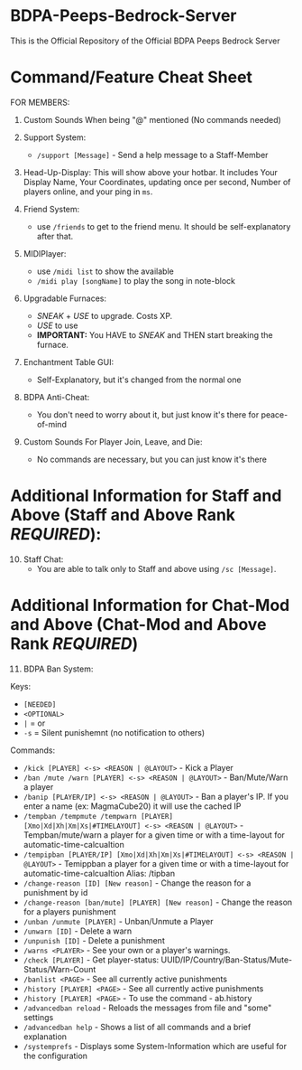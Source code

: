 # BDPA-Peeps-Bedrock-Server
This is the Official Repository of the Official BDPA Peeps Bedrock Server


# Command/Feature Cheat Sheet

FOR MEMBERS:

1. Custom Sounds When being "@" mentioned (No commands needed)
1. Support System:
    * ```/support [Message]``` - Send a help message to a Staff-Member
  
3. Head-Up-Display: This will show above your hotbar. It includes Your Display Name, Your Coordinates, updating once per second, Number of players online, and your ping in ```ms```. 

4. Friend System:
    * use ```/friends``` to get to the friend menu. It should be self-explanatory after that.
5. MIDIPlayer:
    * use ```/midi list``` to show the available
    * ```/midi play [songName]``` to play the song in note-block
6. Upgradable Furnaces:
    * *SNEAK* + *USE* to upgrade. Costs XP.
    * *USE* to use
    * **IMPORTANT:** You HAVE to *SNEAK* and THEN start breaking the furnace.
    
7. Enchantment Table GUI:
    * Self-Explanatory, but it's changed from the normal one
    
8. BDPA Anti-Cheat:
    * You don't need to worry about it, but just know it's there for peace-of-mind
    
9. Custom Sounds For Player Join, Leave, and Die:
    * No commands are necessary, but you can just know it's there
    
# Additional Information for Staff and Above (Staff and Above Rank *REQUIRED*):

10. Staff Chat:
    * You are able to talk only to Staff and above using ```/sc [Message]```.
    
# Additional Information for Chat-Mod and Above (Chat-Mod and Above Rank *REQUIRED*)

11. BDPA Ban System:

Keys:
  * ```[NEEDED]```
  * ```<OPTIONAL>```
  * ```|``` = or
  * ```-s``` = Silent punishemnt (no notification to others)
  
Commands:
   * ```/kick [PLAYER] <-s> <REASON | @LAYOUT>``` - Kick a Player
   * ```/ban /mute /warn [PLAYER] <-s> <REASON | @LAYOUT>``` - Ban/Mute/Warn a player
   * ```/banip [PLAYER/IP] <-s> <REASON | @LAYOUT>``` - Ban a player's IP. If you enter a name (ex: MagmaCube20) it will use the cached IP
   * ```/tempban /tempmute /tempwarn [PLAYER] [Xmo|Xd|Xh|Xm|Xs|#TIMELAYOUT] <-s> <REASON | @LAYOUT>``` - Tempban/mute/warn a player for a given time or with a time-layout for automatic-time-calcualtion
   * ```/tempipban [PLAYER/IP] [Xmo|Xd|Xh|Xm|Xs|#TIMELAYOUT] <-s> <REASON | @LAYOUT>``` - Temippban a player for a given time or with a time-layout for automatic-time-calcualtion
Alias: /tipban
   * ```/change-reason [ID] [New reason]``` - Change the reason for a punishment by id
   * ```/change-reason [ban/mute] [PLAYER] [New reason]``` - Change the reason for a players punishment
   * ```/unban /unmute [PLAYER]``` - Unban/Unmute a Player
   * ```/unwarn [ID]``` - Delete a warn
   * ```/unpunish [ID]``` - Delete a punishment
   * ```/warns <PLAYER>``` - See your own or a player's warnings.
   * ```/check [PLAYER]``` - Get player-status: UUID/IP/Country/Ban-Status/Mute-Status/Warn-Count
   * ```/banlist <PAGE>``` - See all currently active punishments
   * ```/history [PLAYER] <PAGE>``` - See all currently active punishments
   * ```/history [PLAYER] <PAGE>``` - To use the command - ab.history
   * ```/advancedban reload``` - Reloads the messages from file and "some" settings
   * ```/advancedban help``` - Shows a list of all commands and a brief explanation
   * ```/systemprefs``` - Displays some System-Information which are useful for the configuration
